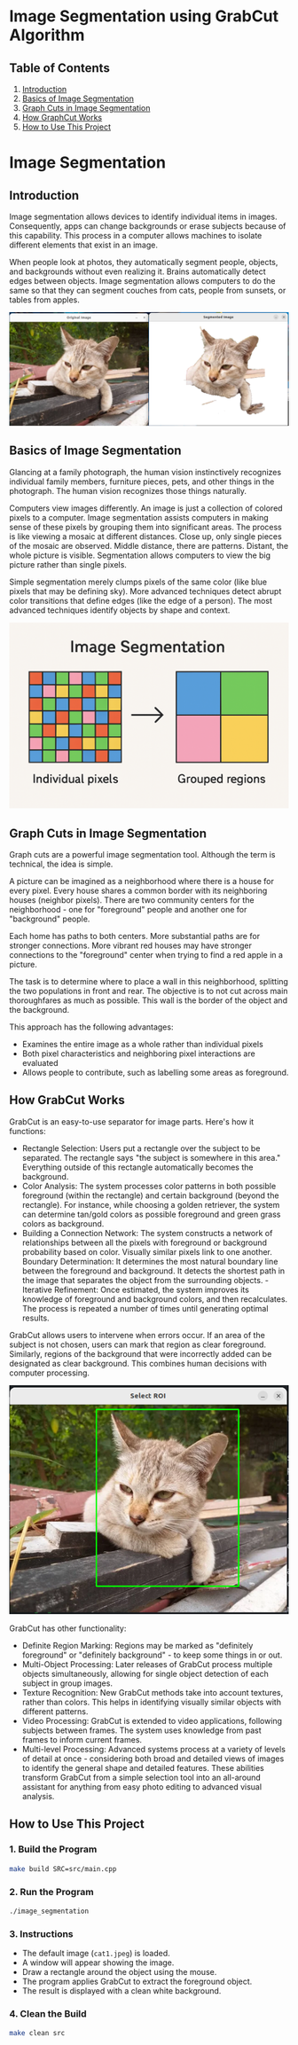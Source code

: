 # Image Segmentation using GrabCut Algorithm


## Table of Contents

1. [Introduction](#introduction)
2. [Basics of Image Segmentation](#basics-of-image-segmentation)
3. [Graph Cuts in Image Segmentation](#graph-cuts-in-image-segmentation)
4. [How GraphCut Works](#how-graphcut-works)
5. [How to Use This Project](#how-to-use-this-project)


# Image Segmentation
## Introduction

Image segmentation allows devices to identify individual items in images. Consequently, apps can change backgrounds or erase subjects because of this capability. This process in a computer allows machines to isolate different elements that exist in an image.

When people look at photos, they automatically segment people, objects, and backgrounds without even realizing it. Brains automatically detect edges between objects. Image segmentation allows computers to do the same so that they can segment couches from cats, people from sunsets, or tables from apples.

![Image Segregation](assets/segregated.jpeg "")



## Basics of Image Segmentation

Glancing at a family photograph, the human vision instinctively recognizes individual family members, furniture pieces, pets, and other things in the photograph. The human vision recognizes those things naturally.

Computers view images differently. An image is just a collection of colored pixels to a computer. Image segmentation assists computers in making sense of these pixels by grouping them into significant areas. The process is like viewing a mosaic at different distances. Close up, only single pieces of the mosaic are observed. Middle distance, there are patterns. Distant, the whole picture is visible. Segmentation allows computers to view the big picture rather than single pixels.

Simple segmentation merely clumps pixels of the same color (like blue pixels that may be defining sky). More advanced techniques detect abrupt color transitions that define edges (like the edge of a person). The most advanced techniques identify objects by shape and context.


![how individual pixels become grouped regions](assets/pixels_grouping.jpeg "")


## Graph Cuts in Image Segmentation
Graph cuts are a powerful image segmentation tool. Although the term is technical, the idea is simple.

A picture can be imagined as a neighborhood where there is a house for every pixel. Every house shares a common border with its neighboring houses (neighbor pixels). There are two community centers for the neighborhood - one for "foreground" people and another one for "background" people.

Each home has paths to both centers. More substantial paths are for stronger connections. More vibrant red houses may have stronger connections to the "foreground" center when trying to find a red apple in a picture.

The task is to determine where to place a wall in this neighborhood, splitting the two populations in front and rear. The objective is to not cut across main thoroughfares as much as possible. This wall is the border of the object and the background.

This approach has the following advantages:

- Examines the entire image as a whole rather than individual pixels
- Both pixel characteristics and neighboring pixel interactions are evaluated 
- Allows people to contribute, such as labelling some areas as foreground.


## How GrabCut Works
GrabCut is an easy-to-use separator for image parts. Here's how it functions:

- Rectangle Selection: Users put a rectangle over the subject to be separated. The rectangle says "the subject is somewhere in this area." Everything outside of this rectangle automatically becomes the background.
- Color Analysis: The system processes color patterns in both possible foreground (within the rectangle) and certain background (beyond the rectangle). For instance, while choosing a golden retriever, the system can determine tan/gold colors as possible foreground and green grass colors as background.
- Building a Connection Network: The system constructs a network of relationships between all the pixels with foreground or background probability based on color. Visually similar pixels link to one another.
Boundary Determination: It determines the most natural boundary line between the foreground and background. It detects the shortest path in the image that separates the object from the surrounding objects. - Iterative Refinement: Once estimated, the system improves its knowledge of foreground and background colors, and then recalculates. The process is repeated a number of times until generating optimal results.

GrabCut allows users to intervene when errors occur. If an area of the subject is not chosen, users can mark that region as clear foreground. Similarly, regions of the background that were incorrectly added can be designated as clear background. This combines human decisions with computer processing.



![how individual pixels become grouped regions](assets/user_defining_roi.jpeg "")


GrabCut has other functionality:
- Definite Region Marking: Regions may be marked as "definitely foreground" or "definitely background" - to keep some things in or out.
- Multi-Object Processing: Later releases of GrabCut process multiple objects simultaneously, allowing for single object detection of each subject in group images.
- Texture Recognition: New GrabCut methods take into account textures, rather than colors. This helps in identifying visually similar objects with different patterns.
- Video Processing: GrabCut is extended to video applications, following subjects between frames. The system uses knowledge from past frames to inform current frames.
- Multi-level Processing: Advanced systems process at a variety of levels of detail at once - considering both broad and detailed views of images to identify the general shape and detailed features.
These abilities transform GrabCut from a simple selection tool into an all-around assistant for anything from easy photo editing to advanced visual analysis.

## How to Use This Project


### 1. Build the Program

```bash
make build SRC=src/main.cpp
```

### 2. Run the Program

```bash
./image_segmentation
```

### 3. Instructions

- The default image (`cat1.jpeg`) is loaded.
- A window will appear showing the image.
- Draw a rectangle around the object using the mouse.
- The program applies GrabCut to extract the foreground object.
- The result is displayed with a clean white background.

### 4. Clean the Build

```bash
make clean src
```
